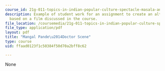 ```yaml
---
course_id: 21g-011-topics-in-indian-popular-culture-spectacle-masala-and-genre-fall-2006
description: Example of student work for an assignment to create an alternative scenario
  based on a film discussed in the course.
file_location: /coursemedia/21g-011-topics-in-indian-popular-culture-spectacle-masala-and-genre-fall-2006/ffaad0123f1c50384f50d70a2bff8c62_MIT21G_011F06_mangal.pdf
file_type: application/pdf
layout: pdf
title: "Mangal Pande\u2014Doctor Scene"
type: course
uid: ffaad0123f1c50384f50d70a2bff8c62

---
```

None